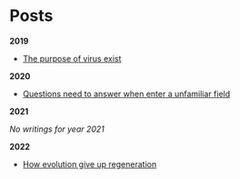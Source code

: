 # Posts

**2019**

- [The purpose of virus exist](post/virus_purpose.md)

**2020**

- [Questions need to answer when enter a unfamiliar field](post/questions.md)

**2021**

*No writings for year 2021*

**2022**

- [How evolution give up regeneration](post/give_up_regen.md)
